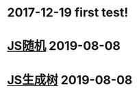 # 2017-12-19 first test!

# [JS随机](static/rand.html) 2019-08-08

# [JS生成树](static/draw.html) 2019-08-08
